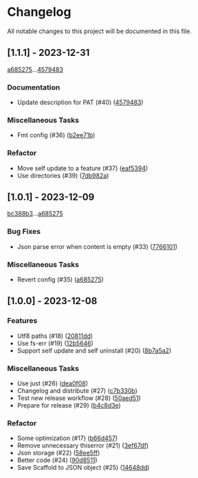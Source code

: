 # Changelog

All notable changes to this project will be documented in this file.

## [1.1.1] - 2023-12-31

[a685275](a68527515ec2c6dfaac83d401285e9da23d6cad0)...[4579483](45794837718e20e96caaf4e25271a4acee282bf6)

### Documentation

- Update description for PAT (#40) ([4579483](45794837718e20e96caaf4e25271a4acee282bf6))

### Miscellaneous Tasks

- Fmt config (#36) ([b2ee71b](b2ee71b34b87fb514d6c7b3371b8cd66da612693))

### Refactor

- Move self update to a feature (#37) ([eaf5394](eaf539476ff758527427351f097a59145f01d913))
- Use directories (#39) ([7db982a](7db982a26160a5ddf5b111f78140f503f1d0a1d9))

## [1.0.1] - 2023-12-09

[bc388b3](bc388b3b1ec1ed60a7597237343c37ff3f57e59c)...[a685275](a68527515ec2c6dfaac83d401285e9da23d6cad0)

### Bug Fixes

- Json parse error when content is empty (#33) ([7766101](776610166f2d05333dcd28428e2f6a1e037f2b3e))

### Miscellaneous Tasks

- Revert  config (#35) ([a685275](a68527515ec2c6dfaac83d401285e9da23d6cad0))

## [1.0.0] - 2023-12-08

### Features

- Utf8 paths (#18) ([20811dd](20811dd8ee805057d752e75e9bb4b65ff2dfd016))
- Use fs-err (#19) ([12b5646](12b564642716c931bf008fa71703a438765a20fd))
- Support self update and self uninstall (#20) ([8b7a5a2](8b7a5a25bcc7c622552cdcfe6fa8bf23e0820b07))

### Miscellaneous Tasks

- Use just (#26) ([dea0f08](dea0f08081ce3328247293b9b9b0e3f494f517ce))
- Changelog and distribute (#27) ([c7b330b](c7b330b9582077f4d57a904ac60aff5ba2708de2))
- Test new release workflow (#28) ([50aed51](50aed5127e7d11371bf89f567690276da1a0e118))
- Prepare for release (#29) ([b4c8d3e](b4c8d3e34e17fbd98ca386e12d0d430cbde7cd11))

### Refactor

- Some optimization (#17) ([b66d457](b66d457e1ec43ab28be6f5349823ad8bd3df8117))
- Remove unnecessary thiserror (#21) ([3ef67df](3ef67df8d0801acb366586a99fefcba3222c76da))
- Json storage (#22) ([58ee5ff](58ee5ffd980e1f8d20baceacfce5bde83a7a87f2))
- Better code (#24) ([90d8511](90d8511a6ee8d8a1cf41e1e24a21bb76876c0e5e))
- Save Scaffold to JSON object (#25) ([14648dd](14648dd5426bc6a2ec1cb3dc5d63b9070166db42))

<!-- generated by git-cliff -->
